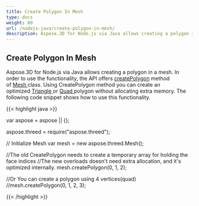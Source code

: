 ```yaml
---
title: Create Polygon In Mesh
type: docs
weight: 80
url: /nodejs-java/create-polygon-in-mesh/
description: Aspose.3D for Node.js via Java allows creating a polygon in a mesh.
---
```


## **Create Polygon In Mesh**
Aspose.3D for Node.js via Java allows creating a polygon in a mesh. In order to use the functionality, the API offers [createPolygon](https://reference.aspose.com/3d/java/com.aspose.threed/Mesh#createPolygon-int-int-int-) method of [Mesh ](https://reference.aspose.com/3d/java/com.aspose.threed/Mesh)class. Using CreatePolygon method you can create an optimized [Triangle ](https://reference.aspose.com/3d/java/com.aspose.threed/Mesh#createPolygon-int-int-int-)or [Quad ](https://reference.aspose.com/3d/java/com.aspose.threed/Mesh#createPolygon-int-int-int-int-)polygon without allocating extra memory. The following code snippet shows how to use this functionality. 



{{< highlight java >}}

var aspose = aspose || {};

aspose.threed = require("aspose.threed");

// Initialize Mesh
var mesh = new aspose.threed.Mesh();

//The old CreatePolygon needs to create a temporary array for holding the face indices
//The new overloads doesn't need extra allocation, and it's optimized internally.
mesh.createPolygon(0, 1, 2);

//Or You can create a polygon using 4 vertices(quad)
//mesh.createPolygon(0, 1, 2, 3);

{{< /highlight >}}
